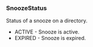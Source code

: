 ### SnoozeStatus
Status of a snooze on a directory.

- ACTIVE - Snooze is active.
- EXPIRED - Snooze is expired.
